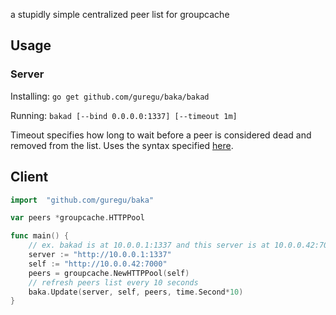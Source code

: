 a stupidly simple centralized peer list for groupcache

## Usage
### Server
Installing: `go get github.com/guregu/baka/bakad`

Running: `bakad [--bind 0.0.0.0:1337] [--timeout 1m]`

Timeout specifies how long to wait before a peer is considered dead and removed from the list. Uses the syntax specified [here](https://godoc.org/time#ParseDuration). 

## Client
```go
import 	"github.com/guregu/baka"

var peers *groupcache.HTTPPool

func main() {
	// ex. bakad is at 10.0.0.1:1337 and this server is at 10.0.0.42:7000
	server := "http://10.0.0.1:1337"
	self := "http://10.0.0.42:7000"
	peers = groupcache.NewHTTPPool(self)
	// refresh peers list every 10 seconds
	baka.Update(server, self, peers, time.Second*10)
}
```